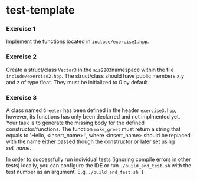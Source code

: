# test-template

### Exercise 1

Implement the functions located in `include/exercise1.hpp`.

### Exercise 2

Create a struct/class `Vector3` in the `ais2203`namespace within the file `include/exercise2.hpp`.
The struct/class should have public members x,y and z of type float. They must be initialized to 0 by default.


### Exercise 3

A class named `Greeter` has been defined in the header `exercise3.hpp`, however, its functions has only been declarred and not implmented yet.
Your task is to generate the missing body for the defined constructor/functions.
The function `make_greet` must return a string that equals to 'Hello, <insert_name>!', where <insert_name> should be replaced with the name either passed though the constructor or later set using _set_name_.

In order to successfully run individual tests (ignoring compile errors in other tests) locally, you can configure the IDE or run `./build_and_test.sh` with the test number as an argument. E.g. `./build_and_test.sh 1`
